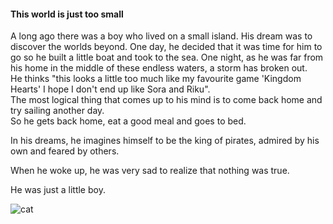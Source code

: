 #### This world is just too small

A long ago there was a boy who lived on a small island. His dream was to discover the worlds beyond. 
One day, he decided that it was time for him to go so he built a little boat and took to the sea.
One night, as he was far from his home in the middle of these endless waters, a storm has broken out.
</br>
He thinks "this looks a little too much like my favourite game 'Kingdom Hearts' I hope I don't end up like Sora and Riku".
</br>
The most logical thing that comes up to his mind is to come back home and try sailing another day.
</br>
So he gets back home, eat a good meal and goes to bed.

In his dreams, he imagines himself to be the king of pirates, admired by his own and feared by others. 

When he woke up, he was very sad to realize that nothing was true.

He was just a little boy.

![cat](https://i.pinimg.com/originals/70/e6/13/70e613379120b7a263b86e4aa2b59c9d.gif)

